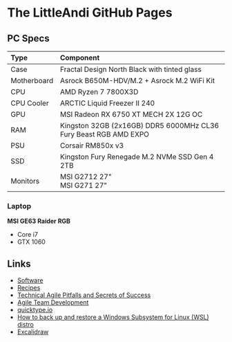 # The LittleAndi GitHub Pages

## PC Specs

| Type        | Component                                                        |
| :---------- | :--------------------------------------------------------------- |
| Case        | Fractal Design North Black with tinted glass                     |
| Motherboard | Asrock B650M-HDV/M.2 + Asrock M.2 WiFi Kit                       |
| CPU         | AMD Ryzen 7 7800X3D                                              |
| CPU Cooler  | ARCTIC Liquid Freezer II 240                                     |
| GPU         | MSI Radeon RX 6750 XT MECH 2X 12G OC                             |
| RAM         | Kingston 32GB (2x16GB) DDR5 6000MHz CL36 Fury Beast RGB AMD EXPO |
| PSU         | Corsair RM850x v3                                                |
| SSD         | Kingston Fury Renegade M.2 NVMe SSD Gen 4 2TB                    |
| Monitors    | MSI G2712 27"<br>MSI G271 27"                                    |

### Laptop

**MSI GE63 Raider RGB**

- Core i7
- GTX 1060

## Links

- [Software](./software.md)
- [Recipes](./recipes.md)
- [Technical Agile Pitfalls and Secrets of Success](https://www.youtube.com/watch?v=jxXwm2D3S20)
- [Agile Team Development](https://proagile.se/teams)
- [quicktype.io](https://app.quicktype.io/)
- [How to back up and restore a Windows Subsystem for Linux (WSL) distro](https://www.xda-developers.com/how-back-up-restore-wsl/)
- [Excalidraw](https://excalidraw.com/)
